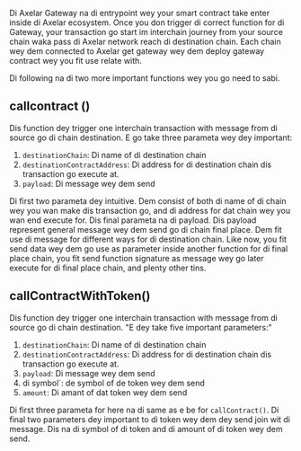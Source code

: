 Di Axelar Gateway na di entrypoint wey your smart contract take enter inside di Axelar ecosystem. Once you don trigger di correct function for di Gateway, your transaction go start im interchain journey from your source chain waka pass di Axelar network reach di destination chain. Each chain wey dem connected to Axelar get gateway wey dem deploy gateway contract wey you fit use relate with.

Di following na di two more important functions wey you go need to sabi.

## callcontract ()

Dis function dey trigger one interchain transaction with message from di source go di chain destination. E go take three parameta wey dey important:

1. `destinationChain`: Di name of di destination chain
2. `destinationContractAddress`: Di address for di destination chain dis transaction go execute at.
3. `payload`: Di message wey dem send

Di first two parameta dey intuitive. Dem consist of both di name of di chain wey you wan make dis transaction go, and di address for dat chain wey you wan end execute for. Dis final parameta na di payload. Dis payload represent general message wey dem send go di chain final place. Dem fit use di message for different ways for di destination chain. Like now, you fit send data wey dem go use as parameter inside another function for di final place chain, you fit send function signature as message wey go later execute for di final place chain, and plenty other tins.

## callContractWithToken()

Dis function dey trigger one interchain transaction with message from di source go di chain destination. "E dey take five important parameters:"

1. `destinationChain`: Di name of di destination chain
2. `destinationContractAddress`: Di address for di destination chain dis transaction go execute at.
3. `payload`: Di message wey dem send
4. di symbol\`: de symbol of de token wey dem send
5. `amount`: Di amant of dat token wey dem send

Di first three parameta for here na di same as e be for `callContract()`. Di final two parameters dey important to di token wey dem dey send join wit di message. Dis na di symbol of di token and di amount of di token wey dem send.
